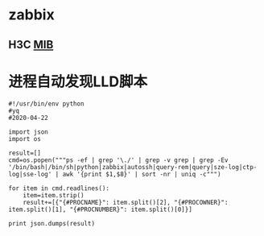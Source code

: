 # zabbix

## H3C [MIB](https://www.h3c.com/cn/d_200905/635750_30003_0.htm)


# 进程自动发现LLD脚本
```
#!/usr/bin/env python
#yq
#2020-04-22

import json
import os
 
result=[]
cmd=os.popen("""ps -ef | grep '\./' | grep -v grep | grep -Ev '/bin/bash|/bin/sh|python|zabbix|autossh|query-rem|query|sze-log|ctp-log|sse-log' | awk '{print $1,$8}' | sort -nr | uniq -c""")
 
for item in cmd.readlines():
    item=item.strip()
    result+=[{"{#PROCNAME}": item.split()[2], "{#PROCOWNER}": item.split()[1], "{#PROCNUMBER}": item.split()[0]}]
 
print json.dumps(result)
```
